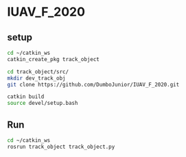 # IUAV_F_2020

## setup

``` bash
cd ~/catkin_ws
catkin_create_pkg track_object
```

``` bash
cd track_object/src/
mkdir dev_track_obj
git clone https://github.com/DumboJunior/IUAV_F_2020.git
```

``` bash
catkin build
source devel/setup.bash

```

## Run

``` bash
cd ~/catkin_ws
rosrun track_object track_object.py
```
